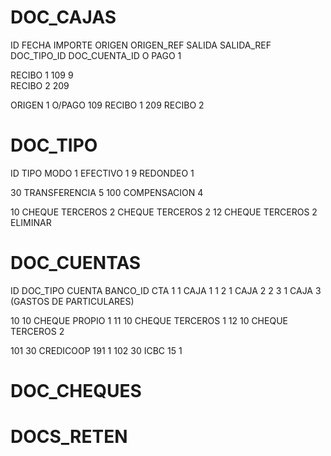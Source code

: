 # DOC_CAJAS
ID FECHA IMPORTE ORIGEN ORIGEN_REF SALIDA SALIDA_REF DOC_TIPO_ID DOC_CUENTA_ID
O PAGO			   1

RECIBO 1 		   109      		  9     
RECIBO 2		   209
				   
			
ORIGEN
1		O/PAGO
109 	RECIBO 1
209 	RECIBO 2	

# DOC_TIPO
ID 		TIPO			MODO
1		EFECTIVO 		1
9		REDONDEO		1

30		TRANSFERENCIA	5
100		COMPENSACION	4	

10 		CHEQUE TERCEROS 2
		CHEQUE TERCEROS 2
12		CHEQUE TERCEROS	2	ELIMINAR

# DOC_CUENTAS
ID	DOC_TIPO	CUENTA	BANCO_ID	CTA
1		1		CAJA 1				1
2		1		CAJA 2				2
3		1		CAJA 3		(GASTOS DE PARTICULARES)

10		10		CHEQUE PROPIO		1
11		10		CHEQUE TERCEROS		1
12		10		CHEQUE TERCEROS		2


101		30		CREDICOOP	191		1
102		30		ICBC		15		1

			
# DOC_CHEQUES

# DOCS_RETEN




